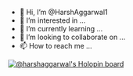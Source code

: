- 👋 Hi, I’m @HarshAggarwal1
- 👀 I’m interested in ...
- 🌱 I’m currently learning ...
- 💞️ I’m looking to collaborate on ...
- 📫 How to reach me ...



[![@harshaggarwal's Holopin board](https://holopin.me/harshaggarwal)](https://holopin.io/@harshaggarwal)
